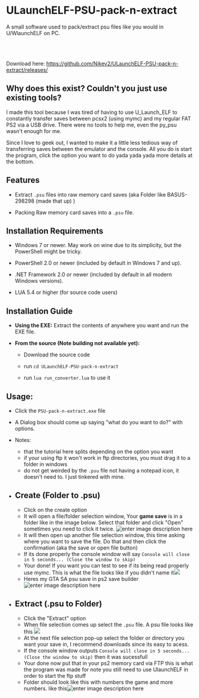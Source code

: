 # ULaunchELF-PSU-pack-n-extract
A small software used to pack/extract psu files like you would in U/WlaunchELF on PC.
<br />
<br />
<br />
<br />

Download here: https://github.com/Nikev2/ULaunchELF-PSU-pack-n-extract/releases/

## Why does this exist? Couldn't you just use existing tools?

I made this tool because I was tired of having to use U_Launch_ELF to constantly transfer saves between pcsx2 (using mymc) and my regular FAT PS2 via a USB drive. There were no tools to help me, even the py_psu wasn't enough for me.

Since I love to geek out, I wanted to make it a little less tedious way of transferring saves between the emulator and the console. All you do is start the program, click the option you want to do yada yada yada more details at the bottom.

## Features

-   Extract `.psu` files into raw memory card saves (aka Folder like BASUS-298298 (made that up) )
    
-   Packing Raw memory card saves into a `.psu` file.
    

## Installation Requirements

-   Windows 7 or newer. May work on wine due to its simplicity, but the PowerShell might be tricky.
    
-   PowerShell 2.0 or newer (included by default in Windows 7 and up).
    
-   .NET Framework 2.0 or newer (included by default in all modern Windows versions).
    
-   LUA 5.4 or higher (for source code users)
    

## Installation Guide

-   **Using the EXE:** Extract the contents of  anywhere you want and run the EXE file.
    
-   **From the source (Note building not available yet):**
    
    -   Download the source code
        
    -   run `cd ULaunchELF-PSU-pack-n-extract`
        
    -   run `lua run_converter.lua` to use it
        

## Usage:

 - Click the `PSU-pack-n-extract.exe` file
 - A Dialog box should come up saying "what do you want to do?" with options.
 - Notes: 
	 - that the tutorial here splits depending on the option you want
	 -  if your using ftp it won't work in ftp directories, you must drag it to a folder in windows
	 - do not get weirded by the `.psu` file not having a notepad icon, it doesn't need to. I just tinkered with mine.

 
 - ## Create (Folder to .psu)
	 - Click on the create option
	 - It will open a file/folder selection window, Your **game save** is in a folder like in the image below. Select that folder and click "Open" sometimes you need to click it twice.
	 ![enter image description here](https://i.imgur.com/sggzW6f.png)
	- It will then open up another file selection window, this time asking where you want to save the file. Do that and then click the confirmation (aka the save or open file button)
	- If its done properly the console window will say `Console will close in 5 seconds... (Close the window to skip)`
	- Your done! If you want you can test to see if its being read properly use mymc. This is what the file looks like if you didn't name it![](https://i.imgur.com/MYYc4r3.png)
	- Heres my GTA SA psu save in ps2 save builder![enter image description here](https://i.imgur.com/TRm3e38.png)
	
 - ## Extract (.psu to Folder)
	 - Click the "Extract" option 
	 - When file selection comes up select the `.psu` file. A psu file looks like this ![](https://i.imgur.com/MYYc4r3.png)
	 - At the next file selection pop-up select the folder or directory you want your save in, I recommend downloads since its easy to acess.
	 - If the console window outputs ``Console will close in 5 seconds... (Close the window to skip)`` then it was sucessfull
	 - Your done now put that in your ps2 memory card via FTP this is what the program was made for note you still need to use UlaunchELF in order to start the ftp stuff
	 - Folder should look like this with numbers the game and more numbers. like this![enter image description here](https://i.imgur.com/sggzW6f.png)

  
